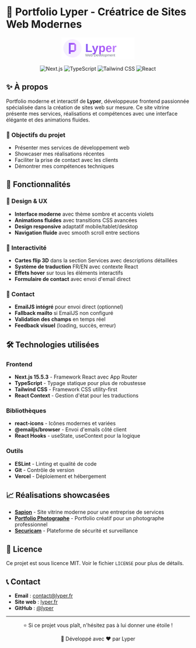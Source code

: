 # 🚀 Portfolio Lyper - Créatrice de Sites Web Modernes

<div align="center">
  <img src="public/logo-lyper.svg" alt="Lyper Logo" width="200"/>
  
  ![Next.js](https://img.shields.io/badge/Next.js-15.5.3-black?style=for-the-badge&logo=next.js)
  ![TypeScript](https://img.shields.io/badge/TypeScript-5.0-blue?style=for-the-badge&logo=typescript)
  ![Tailwind CSS](https://img.shields.io/badge/Tailwind-3.0-38B2AC?style=for-the-badge&logo=tailwind-css)
  ![React](https://img.shields.io/badge/React-18.0-61DAFB?style=for-the-badge&logo=react)
</div>

## ✨ À propos

Portfolio moderne et interactif de **Lyper**, développeuse frontend passionnée spécialisée dans la création de sites web sur mesure. Ce site vitrine présente mes services, réalisations et compétences avec une interface élégante et des animations fluides.

### 🎯 Objectifs du projet
- Présenter mes services de développement web
- Showcaser mes réalisations récentes
- Faciliter la prise de contact avec les clients
- Démontrer mes compétences techniques

## 🌟 Fonctionnalités

### 🎨 Design & UX
- **Interface moderne** avec thème sombre et accents violets
- **Animations fluides** avec transitions CSS avancées
- **Design responsive** adaptatif mobile/tablet/desktop
- **Navigation fluide** avec smooth scroll entre sections

### 🔄 Interactivité
- **Cartes flip 3D** dans la section Services avec descriptions détaillées
- **Système de traduction** FR/EN avec contexte React
- **Effets hover** sur tous les éléments interactifs
- **Formulaire de contact** avec envoi d'email direct

### 📧 Contact
- **EmailJS intégré** pour envoi direct (optionnel)
- **Fallback mailto** si EmailJS non configuré
- **Validation des champs** en temps réel
- **Feedback visuel** (loading, succès, erreur)

## 🛠️ Technologies utilisées

### Frontend
- **Next.js 15.5.3** - Framework React avec App Router
- **TypeScript** - Typage statique pour plus de robustesse
- **Tailwind CSS** - Framework CSS utility-first
- **React Context** - Gestion d'état pour les traductions

### Bibliothèques
- **react-icons** - Icônes modernes et variées
- **@emailjs/browser** - Envoi d'emails côté client
- **React Hooks** - useState, useContext pour la logique

### Outils
- **ESLint** - Linting et qualité de code
- **Git** - Contrôle de version
- **Vercel** - Déploiement et hébergement

## 📈 Réalisations showcasées

- **[Sapion](https://sapion.vercel.app/)** - Site vitrine moderne pour une entreprise de services
- **[Portfolio Photographe](https://photography-livid.vercel.app/)** - Portfolio créatif pour un photographe professionnel  
- **[Securicam](https://securicam.vercel.app/)** - Plateforme de sécurité et surveillance

## 📄 Licence

Ce projet est sous licence MIT. Voir le fichier `LICENSE` pour plus de détails.

## 📞 Contact

- **Email** : contact@lyper.fr
- **Site web** : [lyper.fr](https://lyper.fr)
- **GitHub** : [@lyper](https://github.com/lyper)

---

<div align="center">
  <p>⭐ Si ce projet vous plaît, n'hésitez pas à lui donner une étoile !</p>
  <p>🚀 Développé avec ❤️ par Lyper</p>
</div>
